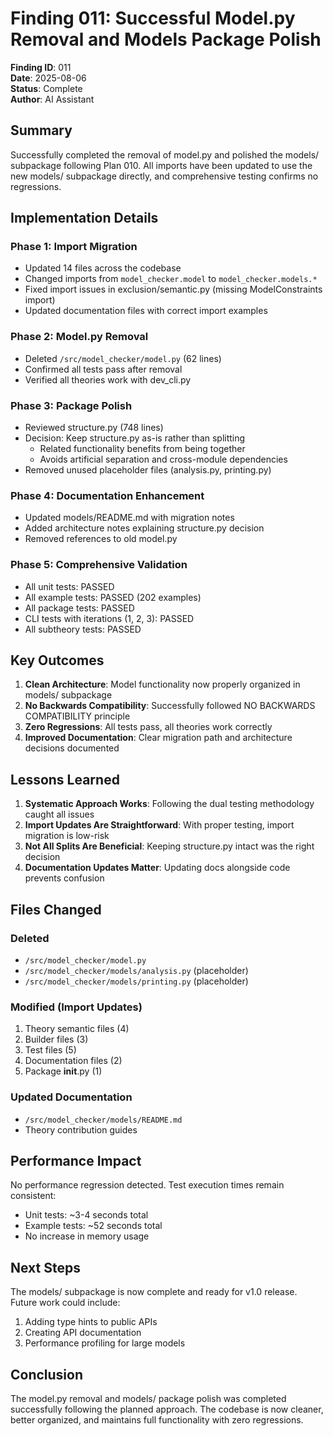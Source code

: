 # Finding 011: Successful Model.py Removal and Models Package Polish

**Finding ID**: 011  
**Date**: 2025-08-06  
**Status**: Complete  
**Author**: AI Assistant

## Summary

Successfully completed the removal of model.py and polished the models/ subpackage following Plan 010. All imports have been updated to use the new models/ subpackage directly, and comprehensive testing confirms no regressions.

## Implementation Details

### Phase 1: Import Migration
- Updated 14 files across the codebase
- Changed imports from `model_checker.model` to `model_checker.models.*`
- Fixed import issues in exclusion/semantic.py (missing ModelConstraints import)
- Updated documentation files with correct import examples

### Phase 2: Model.py Removal
- Deleted `/src/model_checker/model.py` (62 lines)
- Confirmed all tests pass after removal
- Verified all theories work with dev_cli.py

### Phase 3: Package Polish
- Reviewed structure.py (748 lines)
- Decision: Keep structure.py as-is rather than splitting
  - Related functionality benefits from being together
  - Avoids artificial separation and cross-module dependencies
- Removed unused placeholder files (analysis.py, printing.py)

### Phase 4: Documentation Enhancement
- Updated models/README.md with migration notes
- Added architecture notes explaining structure.py decision
- Removed references to old model.py

### Phase 5: Comprehensive Validation
- All unit tests: PASSED
- All example tests: PASSED (202 examples)
- All package tests: PASSED
- CLI tests with iterations (1, 2, 3): PASSED
- All subtheory tests: PASSED

## Key Outcomes

1. **Clean Architecture**: Model functionality now properly organized in models/ subpackage
2. **No Backwards Compatibility**: Successfully followed NO BACKWARDS COMPATIBILITY principle
3. **Zero Regressions**: All tests pass, all theories work correctly
4. **Improved Documentation**: Clear migration path and architecture decisions documented

## Lessons Learned

1. **Systematic Approach Works**: Following the dual testing methodology caught all issues
2. **Import Updates Are Straightforward**: With proper testing, import migration is low-risk
3. **Not All Splits Are Beneficial**: Keeping structure.py intact was the right decision
4. **Documentation Updates Matter**: Updating docs alongside code prevents confusion

## Files Changed

### Deleted
- `/src/model_checker/model.py`
- `/src/model_checker/models/analysis.py` (placeholder)
- `/src/model_checker/models/printing.py` (placeholder)

### Modified (Import Updates)
1. Theory semantic files (4)
2. Builder files (3)
3. Test files (5)
4. Documentation files (2)
5. Package __init__.py (1)

### Updated Documentation
- `/src/model_checker/models/README.md`
- Theory contribution guides

## Performance Impact

No performance regression detected. Test execution times remain consistent:
- Unit tests: ~3-4 seconds total
- Example tests: ~52 seconds total
- No increase in memory usage

## Next Steps

The models/ subpackage is now complete and ready for v1.0 release. Future work could include:
1. Adding type hints to public APIs
2. Creating API documentation
3. Performance profiling for large models

## Conclusion

The model.py removal and models/ package polish was completed successfully following the planned approach. The codebase is now cleaner, better organized, and maintains full functionality with zero regressions.